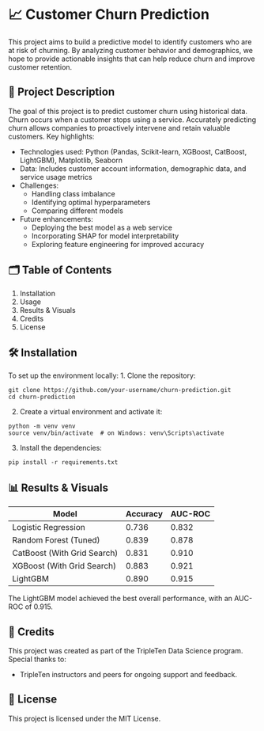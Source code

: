 # 📈 Customer Churn Prediction
This project aims to build a predictive model to identify customers who are at risk of churning. By analyzing customer behavior and demographics, we hope to provide actionable insights that can help reduce churn and improve customer retention.

## 📄 Project Description
The goal of this project is to predict customer churn using historical data. Churn occurs when a customer stops using a service. Accurately predicting churn allows companies to proactively intervene and retain valuable customers.
Key highlights:
  - Technologies used: Python (Pandas, Scikit-learn, XGBoost, CatBoost, LightGBM), Matplotlib, Seaborn
  - Data: Includes customer account information, demographic data, and service usage metrics
  - Challenges:
      - Handling class imbalance
      - Identifying optimal hyperparameters
      - Comparing different models
  - Future enhancements:
      - Deploying the best model as a web service
      - Incorporating SHAP for model interpretability
      - Exploring feature engineering for improved accuracy

## 🗂️ Table of Contents
  1. Installation
  2. Usage
  3. Results & Visuals
  4. Credits
  5. License

## 🛠️ Installation
To set up the environment locally:
  1️. Clone the repository:
  ```
  git clone https://github.com/your-username/churn-prediction.git
  cd churn-prediction
  ```
  2. Create a virtual environment and activate it:
  ```
  python -m venv venv
  source venv/bin/activate  # on Windows: venv\Scripts\activate
  ```
  3. Install the dependencies:
  ```
  pip install -r requirements.txt
  ```

## 📊 Results & Visuals
| Model                       | Accuracy | AUC-ROC |
| --------------------------- | -------- | ------- |
| Logistic Regression         | 0.736    | 0.832   |
| Random Forest (Tuned)       | 0.839    | 0.878   |
| CatBoost (With Grid Search) | 0.831    | 0.910   |
| XGBoost (With Grid Search)  | 0.883    | 0.921   |
| LightGBM                    | 0.890    | 0.915   |

The LightGBM model achieved the best overall performance, with an AUC-ROC of 0.915.

## 🤝 Credits
This project was created as part of the TripleTen Data Science program. Special thanks to:
  - TripleTen instructors and peers for ongoing support and feedback.

## 📜 License
This project is licensed under the MIT License. 

